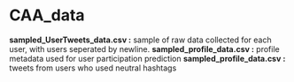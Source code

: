 # CAA_data

**sampled_UserTweets_data.csv :**  sample of raw data collected for each user, with users seperated by newline.
**sampled_profile_data.csv :**  profile metadata used for user participation prediction
**sampled_profile_data.csv :** tweets from users who used neutral hashtags
